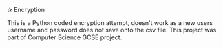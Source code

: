 ✰ Encryption

This is a Python coded encryption attempt, doesn't work as a new users username and password does not save onto the csv file. This project was part of Computer Science GCSE project.
